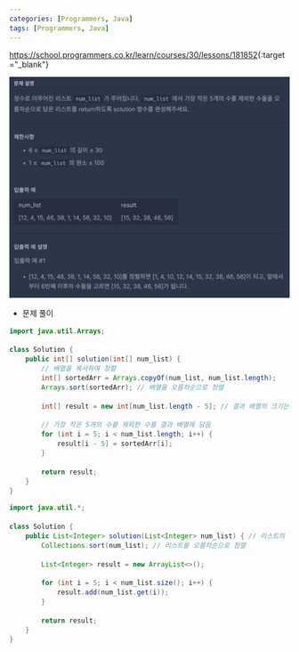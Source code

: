```yaml
---
categories: [Programmers, Java]
tags: [Programmers, Java] 
---
```


<https://school.programmers.co.kr/learn/courses/30/lessons/181852>{:target="_blank"}

![문제](/assets/img/programmers/java/%EB%92%A4%EC%97%90%EC%84%9C_5%EB%93%B1_%EC%9C%84%EB%A1%9C.png)

- 문제 풀이

```java
import java.util.Arrays;

class Solution {
    public int[] solution(int[] num_list) {
        // 배열을 복사하여 정렬
        int[] sortedArr = Arrays.copyOf(num_list, num_list.length);
        Arrays.sort(sortedArr); // 배열을 오름차순으로 정렬

        int[] result = new int[num_list.length - 5]; // 결과 배열의 크기는 num_list.length - 5

        // 가장 작은 5개의 수를 제외한 수를 결과 배열에 담음
        for (int i = 5; i < num_list.length; i++) {
            result[i - 5] = sortedArr[i];
        }

        return result;
    }
}
```
```java
import java.util.*;

class Solution { 
    public List<Integer> solution(List<Integer> num_list) { // 리스트의 경우
        Collections.sort(num_list); // 리스트를 오름차순으로 정렬

        List<Integer> result = new ArrayList<>();

        for (int i = 5; i < num_list.size(); i++) {
            result.add(num_list.get(i));
        }

        return result;
    }
}
```
